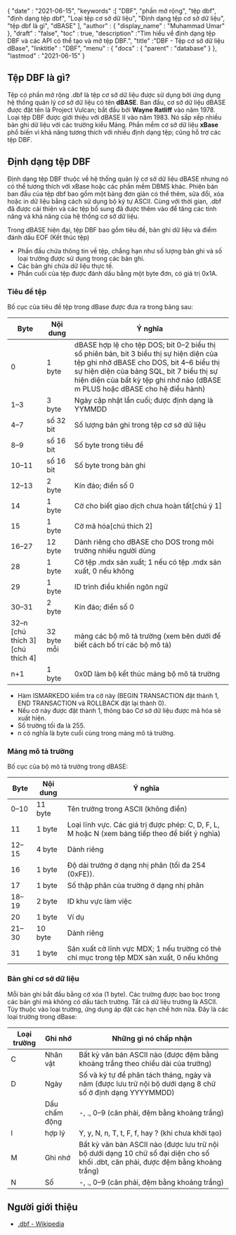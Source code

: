 {
  "date" : "2021-06-15",
  "keywords" :[ "DBF", "phần mở rộng", "tệp dbf", "định dạng tệp dbf", "Loại tệp cơ sở dữ liệu", "Định dạng tệp cơ sở dữ liệu", "tệp dbf là gì", "dBASE" ],
  "author" : {
    "display_name" : "Muhammad Umar"
},
  "draft" : "false",
  "toc" : true,
  "description" :"Tìm hiểu về định dạng tệp DBF và các API có thể tạo và mở tệp DBF.",
  "title" :"DBF - Tệp cơ sở dữ liệu dBase",
  "linktitle" : "DBF",
  "menu" : {
    "docs" : {
      "parent" : "database"
}
},
  "lastmod" : "2021-06-15"
}

## Tệp DBF là gì?
Tệp có phần mở rộng .dbf là tệp cơ sở dữ liệu được sử dụng bởi ứng dụng hệ thống quản lý cơ sở dữ liệu có tên **dBASE**. Ban đầu, cơ sở dữ liệu dBASE được đặt tên là Project Vulcan; bắt đầu bởi **Wayne Ratliff** vào năm 1978. Loại tệp DBF được giới thiệu với dBASE II vào năm 1983. Nó sắp xếp nhiều bản ghi dữ liệu với các trường kiểu Mảng. Phần mềm cơ sở dữ liệu **xBase** phổ biến vì khả năng tương thích với nhiều định dạng tệp; cũng hỗ trợ các tệp DBF.

## Định dạng tệp DBF
Định dạng tệp DBF thuộc về hệ thống quản lý cơ sở dữ liệu dBASE nhưng nó có thể tương thích với xBase hoặc các phần mềm DBMS khác. Phiên bản ban đầu của tệp dbf bao gồm một bảng đơn giản có thể thêm, sửa đổi, xóa hoặc in dữ liệu bằng cách sử dụng bộ ký tự ASCII. Cùng với thời gian, .dbf đã được cải thiện và các tệp bổ sung đã được thêm vào để tăng các tính năng và khả năng của hệ thống cơ sở dữ liệu.

Trong dBASE hiện đại, tệp DBF bao gồm tiêu đề, bản ghi dữ liệu và điểm đánh dấu EOF (Kết thúc tệp)

- Phần đầu chứa thông tin về tệp, chẳng hạn như số lượng bản ghi và số loại trường được sử dụng trong các bản ghi.
- Các bản ghi chứa dữ liệu thực tế.
- Phần cuối của tệp được đánh dấu bằng một byte đơn, có giá trị 0x1A.

### Tiêu đề tệp
Bố cục của tiêu đề tệp trong dBase được đưa ra trong bảng sau:

| Byte | Nội dung | Ý nghĩa |
---|---|---|
| 0 | 1 byte | dBASE hợp lệ cho tệp DOS; bit 0–2 biểu thị số phiên bản, bit 3 biểu thị sự hiện diện của tệp ghi nhớ dBASE cho DOS, bit 4–6 biểu thị sự hiện diện của bảng SQL, bit 7 biểu thị sự hiện diện của bất kỳ tệp ghi nhớ nào (dBASE m PLUS hoặc dBASE cho hệ điều hành) |
| 1–3 | 3 byte | Ngày cập nhật lần cuối; được định dạng là YYMMDD |
| 4–7 | số 32 bit | Số lượng bản ghi trong tệp cơ sở dữ liệu |
| 8–9 | số 16 bit | Số byte trong tiêu đề |
| 10–11 | số 16 bit | Số byte trong bản ghi |
| 12–13 | 2 byte | Kín đáo; điền số 0 |
| 14 | 1 byte | Cờ cho biết giao dịch chưa hoàn tất[chú ý 1] |
| 15 | 1 byte | Cờ mã hóa[chú thích 2] |
| 16–27 | 12 byte | Dành riêng cho dBASE cho DOS trong môi trường nhiều người dùng |
| 28 | 1 byte | Cờ tệp .mdx sản xuất; 1 nếu có tệp .mdx sản xuất, 0 nếu không |
| 29 | 1 byte | ID trình điều khiển ngôn ngữ |
| 30–31 | 2 byte | Kín đáo; điền số 0 |
| 32–n [chú thích 3][chú thích 4] | 32 byte mỗi | mảng các bộ mô tả trường (xem bên dưới để biết cách bố trí các bộ mô tả) |
| n+1 | 1 byte | 0x0D làm bộ kết thúc mảng bộ mô tả trường |

- Hàm ISMARKEDO kiểm tra cờ này (BEGIN TRANSACTION đặt thành 1, END TRANSACTION và ROLLBACK đặt lại thành 0).
- Nếu cờ này được đặt thành 1, thông báo Cơ sở dữ liệu được mã hóa sẽ xuất hiện.
- Số trường tối đa là 255.
- n có nghĩa là byte cuối cùng trong mảng mô tả trường.

### Mảng mô tả trường
Bố cục của bộ mô tả trường trong dBASE:

| Byte | Nội dung | Ý nghĩa |
---|---|---|
| 0–10 | 11 byte | Tên trường trong ASCII (không điền) |
| 11 | 1 byte | Loại lĩnh vực. Các giá trị được phép: C, D, F, L, M hoặc N (xem bảng tiếp theo để biết ý nghĩa) |
| 12–15 | 4 byte | Dành riêng |
| 16 | 1 byte | Độ dài trường ở dạng nhị phân (tối đa 254 (0xFE)). |
| 17 | 1 byte | Số thập phân của trường ở dạng nhị phân |
| 18–19 | 2 byte | ID khu vực làm việc |
| 20 | 1 byte | Ví dụ |
| 21–30 | 10 byte | Dành riêng |
| 31 | 1 byte | Sản xuất cờ lĩnh vực MDX; 1 nếu trường có thẻ chỉ mục trong tệp MDX sản xuất, 0 nếu không |

### Bản ghi cơ sở dữ liệu
Mỗi bản ghi bắt đầu bằng cờ xóa (1 byte). Các trường được bao bọc trong các bản ghi mà không có dấu tách trường. Tất cả dữ liệu trường là ASCII. Tùy thuộc vào loại trường, ứng dụng áp đặt các hạn chế hơn nữa. Đây là các loại trường trong dBase:

| Loại trường | Ghi nhớ | Những gì nó chấp nhận |
-------|-----|----|
| C | Nhân vật | Bất kỳ văn bản ASCII nào (được đệm bằng khoảng trắng theo chiều dài của trường) |
| D| Ngày | Số và ký tự để phân tách tháng, ngày và năm (được lưu trữ nội bộ dưới dạng 8 chữ số ở định dạng YYYYMMDD) |
| | Dấu chấm động | -, ., 0–9 (căn phải, đệm bằng khoảng trắng) |
| l| hợp lý | Y, y, N, n, T, t, F, f, hay ? (khi chưa khởi tạo) |
| M| Ghi nhớ | Bất kỳ văn bản ASCII nào (được lưu trữ nội bộ dưới dạng 10 chữ số đại diện cho số khối .dbt, căn phải, được đệm bằng khoảng trắng) |
| N| Số | -, ., 0–9 (căn phải, đệm bằng khoảng trắng) |









## Người giới thiệu ##

* [.dbf - Wikipedia](https://en.wikipedia.org/wiki/.dbf)

